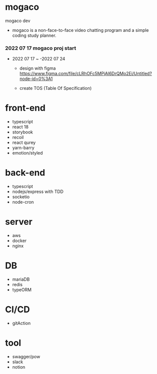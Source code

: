 # mogaco
mogaco dev
  * mogaco is a non-face-to-face video chatting program and a simple coding study planner.


 ### 2022 07 17 mogaco proj start
 * 2022 07 17 ~ -2022 07 24
   * design with figma
     https://www.figma.com/file/cLRhOFc5MPjAl6DrQMo2Ei/Untitled?node-id=0%3A1
 
   * create TOS (Table Of Specification)
 
 
 # front-end
 
 * typescript
 * react 18
 * storybook
 * recoil
 * react qurey
 * yarn-barry
 * emotion/styled
 
 # back-end
 
 * typescript
 * nodejs/express with TDD
 * socketio
 * node-cron
 
 # server
 
 * aws
 * docker
 * nginx

# DB

* mariaDB
* redis
* typeORM


 # CI/CD
 
 * gitAction
 
 # tool
 
 * swagger/pow
 * slack
 * notion
 
 
 
 
 
 
 
 
